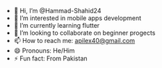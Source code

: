 - 👋 Hi, I’m @Hammad-Shahid24
- 👀 I’m interested in mobile apps development
- 🌱 I’m currently learning flutter
- 💞️ I’m looking to collaborate on beginner progects
- 📫 How to reach me: apilex40@gmail.com
- 😄 Pronouns: He/Him
- ⚡ Fun fact: From Pakistan 

<!---
Hammad-Shahid24/Hammad-Shahid24 is a ✨ special ✨ repository because its `README.md` (this file) appears on your GitHub profile.
You can click the Preview link to take a look at your changes.
--->
